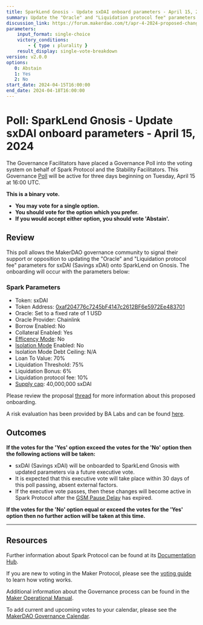 ```yaml
---
title: SparkLend Gnosis - Update sxDAI onboard parameters - April 15, 2024
summary: Update the "Oracle" and "Liquidation protocol fee" parameters for onboarding sxDAI (Savings xDAI).
discussion_link: https://forum.makerdao.com/t/apr-4-2024-proposed-changes-to-sparklend-for-upcoming-spell/24033
parameters:
    input_format: single-choice
    victory_conditions:
        - { type : plurality }
    result_display: single-vote-breakdown
version: v2.0.0
options:
   0: Abstain
   1: Yes
   2: No
start_date: 2024-04-15T16:00:00
end_date: 2024-04-18T16:00:00
---
```

# Poll: SparkLend Gnosis - Update sxDAI onboard parameters - April 15, 2024

The Governance Facilitators have placed a Governance Poll into the voting system on behalf of Spark Protocol and the Stability Facilitators. This Governance [Poll](https://manual.makerdao.com/governance/governance-cycle/weekly-governance-cycle#weekly-governance-cycle-definitions-mip16c1) will be active for three days beginning on Tuesday, April 15 at 16:00 UTC.

**This is a binary vote.**
- **You may vote for a single option.**
- **You should vote for the option which you prefer.**
- **If you would accept either option, you should vote 'Abstain'.**

## Review

This poll allows the MakerDAO governance community to signal their support or opposition to updating the "Oracle" and "Liquidation protocol fee" parameters for sxDAI (Savings xDAI) onto SparkLend on Gnosis. The onboarding will occur with the parameters below:

### Spark Parameters

* Token: sxDAI
* Token Address: [0xaf204776c7245bF4147c2612BF6e5972Ee483701](https://gnosisscan.io/address/0xaf204776c7245bF4147c2612BF6e5972Ee483701)
* Oracle: Set to a fixed rate of 1 USD
* Oracle Provider: Chainlink
* Borrow Enabled: No
* Collateral Enabled: Yes
* [Efficency Mode](https://docs.spark.fi/defi-infrastructure/sparklend#efficiency-mode-emode): No
* [Isolation Mode](https://docs.sparkprotocol.io/developers/features/isolation-mode) Enabled: No
* Isolation Mode Debt Ceiling: N/A
* Loan To Value: 70%
* Liquidation Threshold: 75%
* Liquidation Bonus: 6%
* Liquidation protocol fee: 10%
* [Supply cap](https://docs.spark.fi/defi-infrastructure/sparklend#supply-and-borrow-caps): 40,000,000 sxDAI

Please review the proposal [thread](https://forum.makerdao.com/t/apr-4-2024-proposed-changes-to-sparklend-for-upcoming-spell/24033) for more information about this proposed onboarding.

A risk evaluation has been provided by BA Labs and can be found [here](https://forum.makerdao.com/t/apr-4-2024-proposed-changes-to-sparklend-for-upcoming-spell/24033/6). 

## Outcomes

**If the votes for the 'Yes' option exceed the votes for the 'No' option then the following actions will be taken:**
* sxDAI (Savings xDAI) will be onboarded to SparkLend Gnosis with updated parameters via a future executive vote.
* It is expected that this executive vote will take place within 30 days of this poll passing, absent external factors.
* If the executive vote passes, then these changes will become active in Spark Protocol after the [GSM Pause Delay](https://manual.makerdao.com/parameter-index/core/param-gsm-pause-delay) has expired.

**If the votes for the 'No' option equal or exceed the votes for the 'Yes' option then no further action will be taken at this time.**

---

## Resources

Further information about Spark Protocol can be found at its [Documentation Hub](https://docs.sparkprotocol.io/hub/).

If you are new to voting in the Maker Protocol, please see the [voting guide](https://manual.makerdao.com/governance/voting-in-makerdao/on-chain-governance) to learn how voting works.

Additional information about the Governance process can be found in the [Maker Operational Manual](https://manual.makerdao.com).

To add current and upcoming votes to your calendar, please see the [MakerDAO Governance Calendar](https://manual.makerdao.com/makerdao/calendars/governance-calendar).